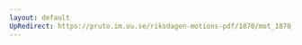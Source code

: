 ```yaml
---
layout: default
UpRedirect: https://pruto.im.uu.se/riksdagen-motions-pdf/1870/mot_1870__ak__21/mot_1870__ak__21-004.pdf
---
```

